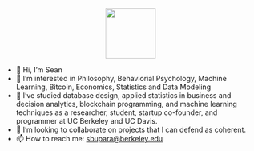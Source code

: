 <div id="header" align="center">
  <img src="[https://media.giphy.com/media/M9gbBd9nbDrOTu1Mqx/giphy.gif](https://media.giphy.com/media/RO8eh6Q0e84gg37adD/giphy-downsized-large.gif)" width="100"/>
</div>

- 👋 Hi, I’m Sean
- 👀 I’m interested in Philosophy, Behaviorial Psychology, Machine Learning, Bitcoin, Economics, Statistics and Data Modeling
- 🌱 I’ve studied database design, applied statistics in business and decision analytics, blockchain programming, and machine learning techniques as a researcher, student, startup co-founder, and programmer at UC Berkeley and UC Davis.
- 💞️ I’m looking to collaborate on projects that I can defend as coherent.
- 📫 How to reach me: sbupara@berkeley.edu

<!---
sbupara/sbupara is a ✨ special ✨ repository because its `README.md` (this file) appears on your GitHub profile.
You can click the Preview link to take a look at your changes.
--->
